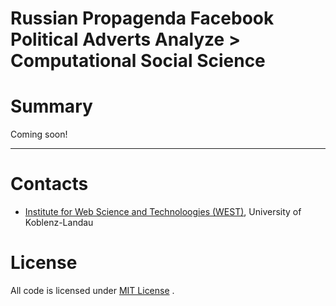 # Russian Propagenda Facebook Political Adverts Analyze > Computational Social Science

# Summary


Coming soon!

--------------------------------------------------------------------------------------------------------------------------------

# Contacts

* [Institute for Web Science and Technoloogies (WEST)](https://west.uni-koblenz.de), University of Koblenz-Landau


# License
All code is licensed under [MIT License](https://opensource.org/licenses/MIT) .
